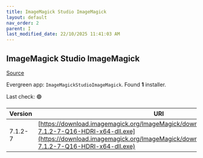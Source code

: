 ```yaml
---
title: ImageMagick Studio ImageMagick
layout: default
nav_order: 2
parent: I
last_modified_date: 22/10/2025 11:41:03 AM
---
```


## ImageMagick Studio ImageMagick

[Source](https://imagemagick.org/)

Evergreen app: `ImageMagickStudioImageMagick`. Found **1** installer.

Last check: 🟢

| Version | URI                                                                                                                                                                                                                |
| ------- | ------------------------------------------------------------------------------------------------------------------------------------------------------------------------------------------------------------------ |
| 7.1.2-7 | [https://download.imagemagick.org/ImageMagick/download/binaries/ImageMagick-7.1.2-7-Q16-HDRI-x64-dll.exe](https://download.imagemagick.org/ImageMagick/download/binaries/ImageMagick-7.1.2-7-Q16-HDRI-x64-dll.exe) |
